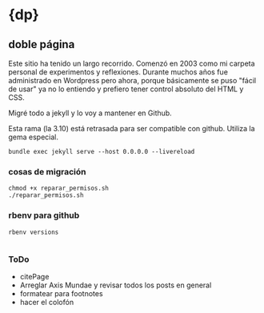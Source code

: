 # {dp}
## doble página


Este sitio ha tenido un largo recorrido. Comenzó en 2003 como mi carpeta personal de experimentos y reflexiones. Durante muchos años fue administrado en Wordpress pero ahora, porque básicamente se puso "fácil de usar" ya no lo entiendo y prefiero tener control absoluto del HTML y CSS.

Migré todo a jekyll y lo voy a mantener en Github.


Esta rama (la 3.10) está retrasada para ser compatible con github. Utiliza la gema especial.

```
bundle exec jekyll serve --host 0.0.0.0 --livereload
```
### cosas de migración 

```
chmod +x reparar_permisos.sh
./reparar_permisos.sh
```

### rbenv para github

```
rbenv versions


```

### ToDo

- citePage
- Arreglar Axis Mundae y revisar todos los posts en general
- formatear para footnotes
- hacer el colofón